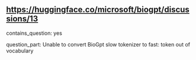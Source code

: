 ## https://huggingface.co/microsoft/biogpt/discussions/13

contains_question: yes

question_part: Unable to convert BioGpt slow tokenizer to fast: token out of vocabulary